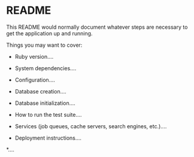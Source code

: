 # README

This README would normally document whatever steps are necessary to get the
application up and running.

Things you may want to cover:

* Ruby version....

* System dependencies....

* Configuration....

* Database creation....

* Database initialization....

* How to run the test suite....

* Services (job queues, cache servers, search engines, etc.)....

* Deployment instructions....

*....
